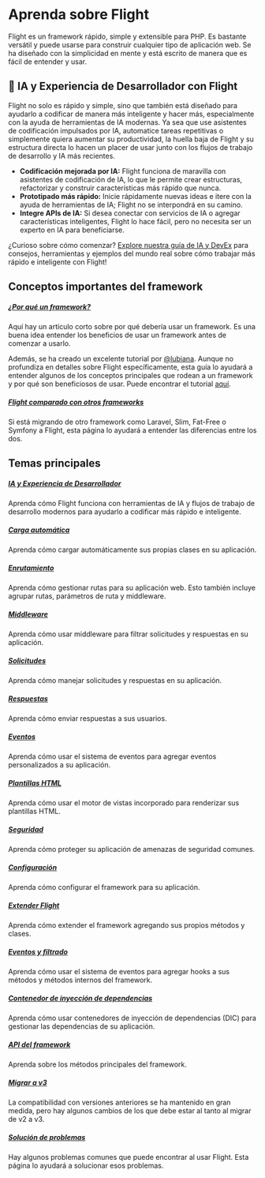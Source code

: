 # Aprenda sobre Flight

Flight es un framework rápido, simple y extensible para PHP. Es bastante versátil y puede usarse para construir cualquier tipo de aplicación web. 
Se ha diseñado con la simplicidad en mente y está escrito de manera que es fácil de entender y usar.

## 🚀 IA y Experiencia de Desarrollador con Flight

Flight no solo es rápido y simple, sino que también está diseñado para ayudarlo a codificar de manera más inteligente y hacer más, especialmente con la ayuda de herramientas de IA modernas. Ya sea que use asistentes de codificación impulsados por IA, automatice tareas repetitivas o simplemente quiera aumentar su productividad, la huella baja de Flight y su estructura directa lo hacen un placer de usar junto con los flujos de trabajo de desarrollo y IA más recientes.

- **Codificación mejorada por IA:** Flight funciona de maravilla con asistentes de codificación de IA, lo que le permite crear estructuras, refactorizar y construir características más rápido que nunca.
- **Prototipado más rápido:** Inicie rápidamente nuevas ideas e itere con la ayuda de herramientas de IA; Flight no se interpondrá en su camino.
- **Integre APIs de IA:** Si desea conectar con servicios de IA o agregar características inteligentes, Flight lo hace fácil, pero no necesita ser un experto en IA para beneficiarse.

¿Curioso sobre cómo comenzar? [Explore nuestra guía de IA y DevEx](/learn/ai) para consejos, herramientas y ejemplos del mundo real sobre cómo trabajar más rápido e inteligente con Flight!

## Conceptos importantes del framework

##### [¿Por qué un framework?](/learn/why-frameworks)

Aquí hay un artículo corto sobre por qué debería usar un framework. Es una buena idea entender los beneficios de usar un framework antes de comenzar a usarlo.

Además, se ha creado un excelente tutorial por [@lubiana](https://git.php.fail/lubiana). Aunque no profundiza en detalles sobre Flight específicamente, 
esta guía lo ayudará a entender algunos de los conceptos principales que rodean a un framework y por qué son beneficiosos de usar. 
Puede encontrar el tutorial [aquí](https://git.php.fail/lubiana/no-framework-tutorial/src/branch/master/README.md).

##### [Flight comparado con otros frameworks](/learn/flight-vs-another-framework)
Si está migrando de otro framework como Laravel, Slim, Fat-Free o Symfony a Flight, esta página lo ayudará a entender las diferencias entre los dos.

## Temas principales

##### [IA y Experiencia de Desarrollador](/learn/ai)
Aprenda cómo Flight funciona con herramientas de IA y flujos de trabajo de desarrollo modernos para ayudarlo a codificar más rápido e inteligente.

##### [Carga automática](/learn/autoloading)

Aprenda cómo cargar automáticamente sus propias clases en su aplicación.

##### [Enrutamiento](/learn/routing)

Aprenda cómo gestionar rutas para su aplicación web. Esto también incluye agrupar rutas, parámetros de ruta y middleware.

##### [Middleware](/learn/middleware)

Aprenda cómo usar middleware para filtrar solicitudes y respuestas en su aplicación.

##### [Solicitudes](/learn/requests)

Aprenda cómo manejar solicitudes y respuestas en su aplicación.

##### [Respuestas](/learn/responses)

Aprenda cómo enviar respuestas a sus usuarios.

##### [Eventos](/learn/events)

Aprenda cómo usar el sistema de eventos para agregar eventos personalizados a su aplicación.

##### [Plantillas HTML](/learn/templates)

Aprenda cómo usar el motor de vistas incorporado para renderizar sus plantillas HTML.

##### [Seguridad](/learn/security)

Aprenda cómo proteger su aplicación de amenazas de seguridad comunes.

##### [Configuración](/learn/configuration)

Aprenda cómo configurar el framework para su aplicación.

##### [Extender Flight](/learn/extending)

Aprenda cómo extender el framework agregando sus propios métodos y clases.

##### [Eventos y filtrado](/learn/filtering)

Aprenda cómo usar el sistema de eventos para agregar hooks a sus métodos y métodos internos del framework.

##### [Contenedor de inyección de dependencias](/learn/dependency-injection-container)

Aprenda cómo usar contenedores de inyección de dependencias (DIC) para gestionar las dependencias de su aplicación.

##### [API del framework](/learn/api)

Aprenda sobre los métodos principales del framework.

##### [Migrar a v3](/learn/migrating-to-v3)
La compatibilidad con versiones anteriores se ha mantenido en gran medida, pero hay algunos cambios de los que debe estar al tanto al migrar de v2 a v3.

##### [Solución de problemas](/learn/troubleshooting)
Hay algunos problemas comunes que puede encontrar al usar Flight. Esta página lo ayudará a solucionar esos problemas.